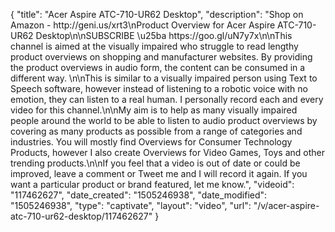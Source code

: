 {
    "title": "Acer Aspire ATC-710-UR62 Desktop",
    "description": "Shop on Amazon - http:\/\/geni.us\/xrt3\nProduct Overview for Acer Aspire ATC-710-UR62 Desktop\n\nSUBSCRIBE \u25ba https:\/\/goo.gl\/uN7y7x\n\nThis channel is aimed at the visually impaired who struggle to read lengthy product overviews on shopping and manufacturer websites. By providing the product overviews in audio form, the content can be consumed in a different way. \n\nThis is similar to a visually impaired person using Text to Speech software, however instead of listening to a robotic voice with no emotion, they can listen to a real human. I personally record each and every video for this channel.\n\nMy aim is to help as many visually impaired people around the world to be able to listen to audio product overviews by covering as many products as possible from a range of categories and industries. You will mostly find Overviews for Consumer Technology Products, however I also create Overviews for Video Games, Toys and other trending products.\n\nIf you feel that a video is out of date or could be improved, leave a comment or Tweet me and I will record it again. If you want a particular product or brand featured, let me know.",
    "videoid": "117462627",
    "date_created": "1505246938",
    "date_modified": "1505246938",
    "type": "captivate",
    "layout": "video",
    "url": "\/v\/acer-aspire-atc-710-ur62-desktop\/117462627"
}